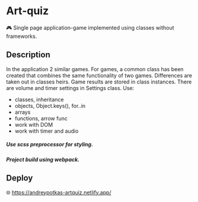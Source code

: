 # Art-quiz

:video_game: Single page application-game implemented using classes without frameworks.

## Description
In the application 2 similar games. For games, a common class has been created that combines the same functionality of two games. Differences are taken out in classes heirs. Game results are stored in class instances. There are volume and timer settings in Settings class.
Use:
- classes, inheritance
- objects, Object.keys(), for..in
- arrays
- functions, arrow func
- work with DOM
- work with timer and audio

##### Use scss preprocessor for styling.
##### Project build using webpack.

## Deploy

:globe_with_meridians: https://andreypotkas-artquiz.netlify.app/
